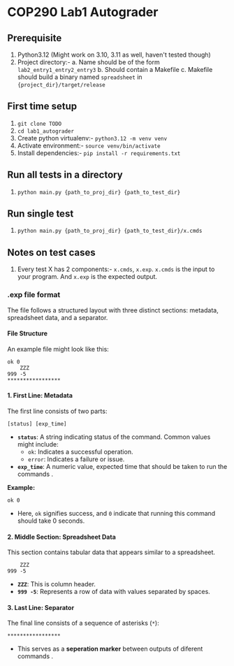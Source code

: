 # COP290 Lab1 Autograder

## Prerequisite
1. Python3.12 (Might work on 3.10, 3.11 as well, haven't tested though)
2. Project directory:-
  a. Name should be of the form `lab2_entry1_entry2_entry3`
  b. Should contain a Makefile
  c. Makefile should build a binary named `spreadsheet` in `{project_dir}/target/release`

## First time setup
1. `git clone TODO`
2. `cd lab1_autograder`
3. Create python virtualenv:- `python3.12 -m venv venv`
4. Activate environment:- `source venv/bin/activate`
5. Install dependencies:- `pip install -r requirements.txt`

## Run all tests in a directory
1. `python main.py {path_to_proj_dir} {path_to_test_dir}`

## Run single test
1. `python main.py {path_to_proj_dir} {path_to_test_dir}/x.cmds`


## Notes on test cases
1. Every test X has 2 components:- `x.cmds`, `x.exp`. `x.cmds` is the input to
your program. And `x.exp` is the expected output.

### .exp file format
The file follows a structured layout with three distinct sections: metadata, spreadsheet data, and a separator.

#### File Structure

An example file might look like this:

```
ok 0
    ZZZ
999 -5
*****************
```

#### 1. First Line: Metadata
The first line consists of two parts:

```
[status] [exp_time]
```

- **`status`**: A string indicating status of the command. Common values might include:
  - `ok`: Indicates a successful operation.
  - `error`: Indicates a failure or issue.
- **`exp_time`**: A numeric value, expected time that should be taken to run the commands .

**Example:**
```
ok 0
```
- Here, `ok` signifies success, and `0` indicate that running this command should take 0 seconds.

#### 2. Middle Section: Spreadsheet Data
This section contains tabular data that appears similar to a spreadsheet.

```
    ZZZ
999 -5
```
- **`ZZZ`**: This is column header.
- **`999 -5`**: Represents a row of data with values separated by spaces.

#### 3. Last Line: Separator
The final line consists of a sequence of asterisks (`*`):

```
*****************
```
- This serves as a **seperation marker** between outputs of diferent commands .

